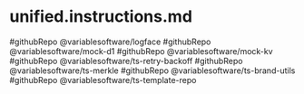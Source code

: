 # unified.instructions.md

#githubRepo @variablesoftware/logface
#githubRepo @variablesoftware/mock-d1
#githubRepo @variablesoftware/mock-kv
#githubRepo @variablesoftware/ts-retry-backoff
#githubRepo @variablesoftware/ts-merkle
#githubRepo @variablesoftware/ts-brand-utils
#githubRepo @variablesoftware/ts-template-repo
